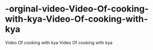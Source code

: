 # -orginal-video-Video-Of-cooking-with-kya-Video-Of-cooking-with-kya
Video Of cooking with kya Video Of cooking with kya
